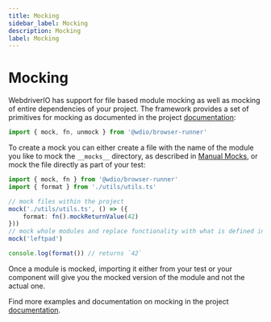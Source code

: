 ```yaml
---
title: Mocking
sidebar_label: Mocking
description: Mocking
label: Mocking
---
```


# Mocking

WebdriverIO has support for file based module mocking as well as mocking of entire dependencies of your project. The framework provides a set of primitives for mocking as documented in the project [documentation](https://webdriver.io/docs/component-testing/mocking):

```ts
import { mock, fn, unmock } from '@wdio/browser-runner'
```

To create a mock you can either create a file with the name of the module you like to mock the `__mocks__` directory, as described in [Manual Mocks](https://webdriver.io/docs/component-testing/mocking#manual-mocks), or mock the file directly as part of your test:

```ts
import { mock, fn } from '@wdio/browser-runner'
import { format } from './utils/utils.ts'

// mock files within the project
mock('./utils/utils.ts', () => ({
    format: fn().mockReturnValue(42)
}))
// mock whole modules and replace functionality with what is defined in `./__mocks__/leftpad.ts`
mock('leftpad')

console.log(format()) // returns `42`
```

Once a module is mocked, importing it either from your test or your component will give you the mocked version of the module and not the actual one.

Find more examples and documentation on mocking in the project [documentation](https://webdriver.io/docs/component-testing/mocking).